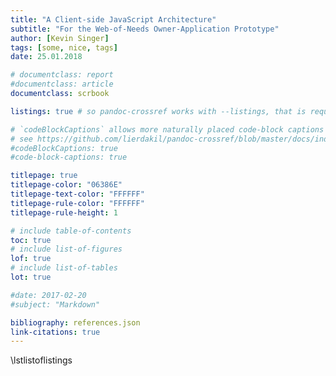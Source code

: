 ```yaml
---
title: "A Client-side JavaScript Architecture"
subtitle: "For the Web-of-Needs Owner-Application Prototype"
author: [Kevin Singer]
tags: [some, nice, tags]
date: 25.01.2018

# documentclass: report
#documentclass: article
documentclass: scrbook

listings: true # so pandoc-crossref works with --listings, that is required by eisvogel

# `codeBlockCaptions` allows more naturally placed code-block captions that can contain markdown on their own
# see https://github.com/lierdakil/pandoc-crossref/blob/master/docs/index.md#table-style-captions for details
#codeBlockCaptions: true
#code-block-captions: true

titlepage: true
titlepage-color: "06386E"
titlepage-text-color: "FFFFFF"
titlepage-rule-color: "FFFFFF"
titlepage-rule-height: 1

# include table-of-contents
toc: true
# include list-of-figures
lof: true
# include list-of-tables
lot: true

#date: 2017-02-20
#subject: "Markdown"

bibliography: references.json
link-citations: true
---
```



<!-- 
no pandoc/markdown option for list of listings, so it's inlined here
see https://github.com/jgm/pandoc/issues/1728 for more details
 -->
\lstlistoflistings